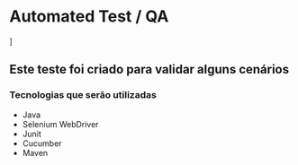 # Automated Test / QA
]
##  Este teste foi criado para validar alguns cenários

### Tecnologias que serão utilizadas
* Java
* Selenium WebDriver
* Junit
* Cucumber
* Maven

